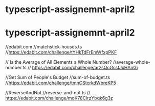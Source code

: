 # typescript-assignemnt-april2
# typescript-assignemnt-april2

//edabit.com
//matchstick-houses.ts	
//https://edabit.com/challenge/tYHkTdFrEmWfxpPKF

// Is the Average of All Elements a Whole Number?
//average-whole-number.ts
// https://edabit.com/challenge/arzsQcGsstJxHAnGi

//Get Sum of People's Budget
//sum-of-budget.ts
//https://edabit.com/challenge/tmnCStcrkdWbreKP5

//ReverseAndNot
//reverse-and-not.ts
// https://edabit.com/challenge/moK78CirzYbqk6g3z
